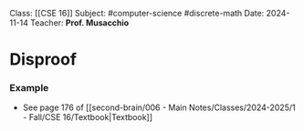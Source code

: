 Class: [[CSE 16]]
Subject: #computer-science #discrete-math 
Date: 2024-11-14
Teacher: **Prof. Musacchio**

# Disproof

### Example
- See page 176 of [[second-brain/006 - Main Notes/Classes/2024-2025/1 - Fall/CSE 16/Textbook|Textbook]]
